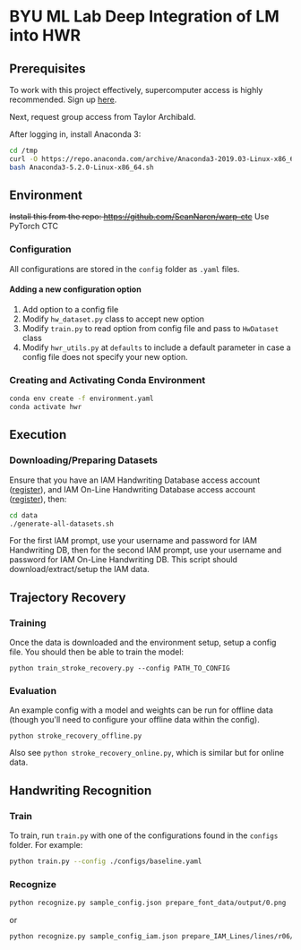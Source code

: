 # BYU ML Lab Deep Integration of LM into HWR

## Prerequisites

To work with this project effectively, supercomputer access is highly
recommended.  Sign up [here](https://rc.byu.edu/account/create/).

Next, request group access from Taylor Archibald.

After logging in, install Anaconda 3:

``` sh
cd /tmp
curl -O https://repo.anaconda.com/archive/Anaconda3-2019.03-Linux-x86_64.sh
bash Anaconda3-5.2.0-Linux-x86_64.sh
```

## Environment

~~Install this from the repo:
https://github.com/SeanNaren/warp-ctc~~
Use PyTorch CTC

### Configuration

All configurations are stored in the `config` folder as `.yaml` files.

#### Adding a new configuration option

1. Add option to a config file
2. Modify `hw_dataset.py` class to accept new option
3. Modify `train.py` to read option from config file and pass to `HwDataset` class
4. Modify `hwr_utils.py` at `defaults` to include a default parameter in case a config file does not specify your new option.

### Creating and Activating Conda Environment

``` sh
conda env create -f environment.yaml
conda activate hwr
```

## Execution

### Downloading/Preparing Datasets

Ensure that you have an IAM Handwriting Database access account ([register](http://www.fki.inf.unibe.ch/DBs/iamDB/iLogin/index.php)), and IAM On-Line Handwriting Database access account ([register](http://www.fki.inf.unibe.ch/DBs/iamOnDB/iLogin/index.php)), then:

``` bash
cd data
./generate-all-datasets.sh
```

For the first IAM prompt, use your username and password for IAM Handwriting DB, then for the second IAM prompt, use your username and password for IAM On-Line Handwriting DB. This script should download/extract/setup the IAM data.

## Trajectory Recovery

### Training
Once the data is downloaded and the environment setup, setup a config file. You should then be able to train the model:

```
python train_stroke_recovery.py --config PATH_TO_CONFIG
```

### Evaluation
An example config with a model and weights can be run for offline data (though you'll need to configure your offline data within the config).

```
python stroke_recovery_offline.py
```

Also see `python stroke_recovery_online.py`, which is similar but for online data.

## Handwriting Recognition
### Train

To train, run `train.py` with one of the configurations found in the `configs` folder.  For example:

``` sh
python train.py --config ./configs/baseline.yaml
```

### Recognize

``` sh
python recognize.py sample_config.json prepare_font_data/output/0.png
```
or 

``` sh
python recognize.py sample_config_iam.json prepare_IAM_Lines/lines/r06/r06-000/r06-000-00.png
```
